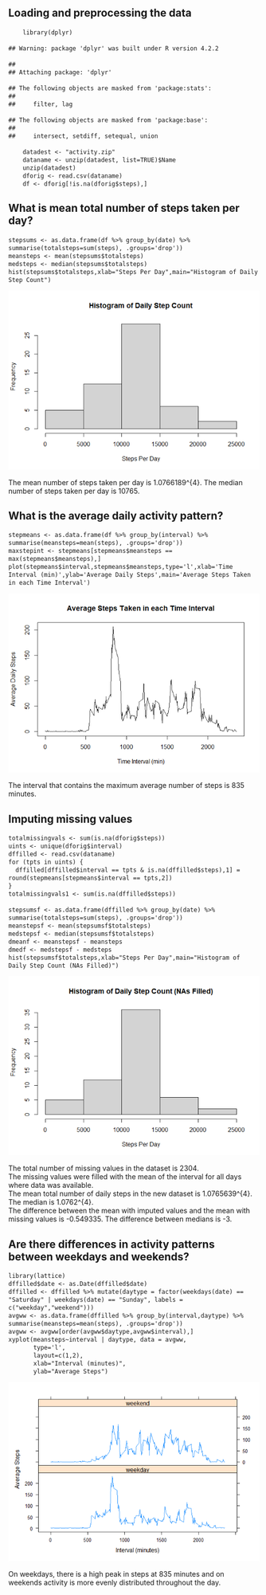 ## Loading and preprocessing the data

        library(dplyr)

    ## Warning: package 'dplyr' was built under R version 4.2.2

    ## 
    ## Attaching package: 'dplyr'

    ## The following objects are masked from 'package:stats':
    ## 
    ##     filter, lag

    ## The following objects are masked from 'package:base':
    ## 
    ##     intersect, setdiff, setequal, union

        datadest <- "activity.zip"
        dataname <- unzip(datadest, list=TRUE)$Name
        unzip(datadest)
        dforig <- read.csv(dataname)
        df <- dforig[!is.na(dforig$steps),]

## What is mean total number of steps taken per day?

    stepsums <- as.data.frame(df %>% group_by(date) %>% summarise(totalsteps=sum(steps), .groups='drop'))
    meansteps <- mean(stepsums$totalsteps)
    medsteps <- median(stepsums$totalsteps)
    hist(stepsums$totalsteps,xlab="Steps Per Day",main="Histogram of Daily Step Count")

![](PA1_template_files/figure-markdown_strict/unnamed-chunk-2-1.png)

The mean number of steps taken per day is 1.0766189^{4}. The median
number of steps taken per day is 10765.

## What is the average daily activity pattern?

    stepmeans <- as.data.frame(df %>% group_by(interval) %>% summarise(meansteps=mean(steps), .groups='drop'))
    maxstepint <- stepmeans[stepmeans$meansteps == max(stepmeans$meansteps),]
    plot(stepmeans$interval,stepmeans$meansteps,type='l',xlab='Time Interval (min)',ylab='Average Daily Steps',main='Average Steps Taken in each Time Interval')

![](PA1_template_files/figure-markdown_strict/unnamed-chunk-3-1.png)

The interval that contains the maximum average number of steps is 835
minutes.

## Imputing missing values

    totalmissingvals <- sum(is.na(dforig$steps))
    uints <- unique(dforig$interval)
    dffilled <- read.csv(dataname)
    for (tpts in uints) {
      dffilled[dffilled$interval == tpts & is.na(dffilled$steps),1] = round(stepmeans[stepmeans$interval == tpts,2])
    }
    totalmissingvals1 <- sum(is.na(dffilled$steps))

    stepsumsf <- as.data.frame(dffilled %>% group_by(date) %>% summarise(totalsteps=sum(steps), .groups='drop'))
    meanstepsf <- mean(stepsumsf$totalsteps)
    medstepsf <- median(stepsumsf$totalsteps)
    dmeanf <- meanstepsf - meansteps
    dmedf <- medstepsf - medsteps
    hist(stepsumsf$totalsteps,xlab="Steps Per Day",main="Histogram of Daily Step Count (NAs Filled)")

![](PA1_template_files/figure-markdown_strict/unnamed-chunk-4-1.png)

The total number of missing values in the dataset is 2304.  
The missing values were filled with the mean of the interval for all
days where data was available.  
The mean total number of daily steps in the new dataset is
1.0765639^{4}. The median is 1.0762^{4}.  
The difference between the mean with imputed values and the mean with
missing values is -0.549335. The difference between medians is -3.

## Are there differences in activity patterns between weekdays and weekends?

    library(lattice)
    dffilled$date <- as.Date(dffilled$date)
    dffilled <- dffilled %>% mutate(daytype = factor(weekdays(date) == "Saturday" | weekdays(date) == "Sunday", labels = c("weekday","weekend")))
    avgww <- as.data.frame(dffilled %>% group_by(interval,daytype) %>% summarise(meansteps=mean(steps), .groups='drop'))
    avgww <- avgww[order(avgww$daytype,avgww$interval),]
    xyplot(meansteps~interval | daytype, data = avgww,
           type='l',
           layout=c(1,2),
           xlab="Interval (minutes)",
           ylab="Average Steps")

![](PA1_template_files/figure-markdown_strict/unnamed-chunk-5-1.png)

On weekdays, there is a high peak in steps at 835 minutes and on
weekends activity is more evenly distributed throughout the day.
